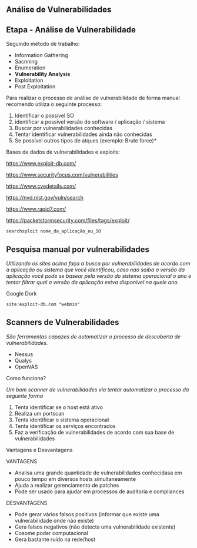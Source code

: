 ##  Análise de Vulnerabilidades

## Etapa - Análise de Vulnerabilidade

Seguindo método de trabalho:

- Information Gathering
- Sacnning 
- Enumeration
- **Vulnerability Analysis**
- Exploitation
- Post Exploitation

Para realizar o processo de análise de vulnerabilidade de forma manual recomendo utiliza o seguinte processo:

1. Identificar o possível SO
2. identificar a possível versão do software / aplicação / sistema
3. Buscar por vulnerabilidades conhecidas
4. Tentar identificar vulnerabilidades ainda não conhecidas
5. Se possível outros tipos de atques (exemplo: Brute force)*

Bases de dados de vulnerabilidades e exploits:

https://www.exploit-db.com/

https://www.securityfocus.com/vulnerabilities

https://www.cvedetails.com/

https://nvd.nist.gov/vuln/search

https://www.rapid7.com/

https://packetstormsecurity.com/files/tags/exploit/

`searchsploit nome_da_aplicação_ou_SO`

## Pesquisa manual por vulnerabilidades

*Utilizando os sites acima faça a busca por vulnerabilidades de acordo com a aplicação ou sistema que vocẽ identificou, caso nao saiba a versão da aplicação você pode se basear pela versão do sistema operacional o ano e tentar filtrar qual a versão da aplicação estva disponível na quele ano.*

Google Dork

`site:exploit-db.com "webmin"`

## Scanners de Vulnerabilidades

*São ferramentas capazes de automatizar o processo de descoberta de vulnerabilidades.*

- Nessus
- Qualys
- OpenVAS

Como funciona?

*Um bom scanner de vulnerabilidades via tentar automatizar o processo da seguinte forma* 

1. Tenta identificar se o host está ativo
2. Realiza um portscan
3. Tenta identificar o sistema operacional
4. Tenta identificar os serviços encontrados
5. Faz a verificação de vulnerabilidades de acordo com sua base de vulnerabilidades

Vantagens e Desvantagens

VANTAGENS

- Analisa uma grande quantidade de vulnerabilidades conhecidasa em pouco tempo em diversos hosts simultaneamente
- Ajuda a realizar gerenciamento de patches
- Pode ser usado para ajudar em processos de auditoria e compliances

DESVANTAGENS

- Pode gerar vários falsos positivos (informar que existe uma vulnerabilidade onde não existe)
- Gera falsos negativos (não detecta uma vulnerabilidade existente)
- Cosome poder computacional
- Gera bastante ruído na rede/host








